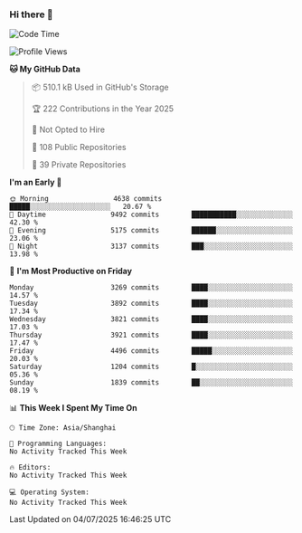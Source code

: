 ### Hi there 👋

<!--
**qbosen/qbosen** is a ✨ _special_ ✨ repository because its `README.md` (this file) appears on your GitHub profile.

Here are some ideas to get you started:

- 🔭 I’m currently working on ...
- 🌱 I’m currently learning ...
- 👯 I’m looking to collaborate on ...
- 🤔 I’m looking for help with ...
- 💬 Ask me about ...
- 📫 How to reach me: ...
- 😄 Pronouns: ...
- ⚡ Fun fact: ...
-->

<!--START_SECTION:waka-->
![Code Time](http://img.shields.io/badge/Code%20Time-2%2C111%20hrs%2036%20mins-blue)

![Profile Views](http://img.shields.io/badge/Profile%20Views-0-blue)

**🐱 My GitHub Data** 

> 📦 510.1 kB Used in GitHub's Storage 
 > 
> 🏆 222 Contributions in the Year 2025
 > 
> 🚫 Not Opted to Hire
 > 
> 📜 108 Public Repositories 
 > 
> 🔑 39 Private Repositories 
 > 
**I'm an Early 🐤** 

```text
🌞 Morning                4638 commits        █████░░░░░░░░░░░░░░░░░░░░   20.67 % 
🌆 Daytime                9492 commits        ███████████░░░░░░░░░░░░░░   42.30 % 
🌃 Evening                5175 commits        ██████░░░░░░░░░░░░░░░░░░░   23.06 % 
🌙 Night                  3137 commits        ███░░░░░░░░░░░░░░░░░░░░░░   13.98 % 
```
📅 **I'm Most Productive on Friday** 

```text
Monday                   3269 commits        ████░░░░░░░░░░░░░░░░░░░░░   14.57 % 
Tuesday                  3892 commits        ████░░░░░░░░░░░░░░░░░░░░░   17.34 % 
Wednesday                3821 commits        ████░░░░░░░░░░░░░░░░░░░░░   17.03 % 
Thursday                 3921 commits        ████░░░░░░░░░░░░░░░░░░░░░   17.47 % 
Friday                   4496 commits        █████░░░░░░░░░░░░░░░░░░░░   20.03 % 
Saturday                 1204 commits        █░░░░░░░░░░░░░░░░░░░░░░░░   05.36 % 
Sunday                   1839 commits        ██░░░░░░░░░░░░░░░░░░░░░░░   08.19 % 
```


📊 **This Week I Spent My Time On** 

```text
🕑︎ Time Zone: Asia/Shanghai

💬 Programming Languages: 
No Activity Tracked This Week

🔥 Editors: 
No Activity Tracked This Week

💻 Operating System: 
No Activity Tracked This Week
```


 Last Updated on 04/07/2025 16:46:25 UTC
<!--END_SECTION:waka-->
